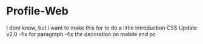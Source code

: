 # Profile-Web

I dont know, but i want to make this for to do a little introduction
CSS Update v2.0
-fix for paragraph
-fix the decoration on mobile and pc
